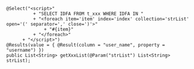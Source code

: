 

    @Select("<script>"
              + "SELECT IDFA FROM t_xxx WHERE IDFA IN "
              + "<foreach item='item' index='index' collection='strList' open='(' separator=',' close=')'>"
                  + "#{item}"
              + "</foreach>"
          + "</script>")
    @Results(value = { @Result(column = "user_name", property = "username") })
    public List<String> getXxxList(@Param("strList") List<String> strList);
